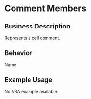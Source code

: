 # Comment Members

## Business Description
Represents a cell comment.

## Behavior
Name

## Example Usage
No VBA example available.